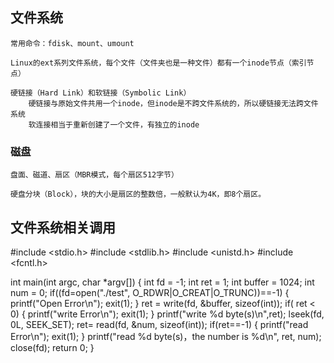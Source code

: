 
## 文件系统

    常用命令：fdisk、mount、umount
    
    Linux的ext系列文件系统，每个文件（文件夹也是一种文件）都有一个inode节点（索引节点）
    
    硬链接（Hard Link）和软链接（Symbolic Link）
        硬链接与原始文件共用一个inode，但inode是不跨文件系统的，所以硬链接无法跨文件系统
        软连接相当于重新创建了一个文件，有独立的inode
                          
    
### 磁盘
    盘面、磁道、扇区（MBR模式，每个扇区512字节）
    
    硬盘分块（Block），块的大小是扇区的整数倍，一般默认为4K，即8个扇区。

## 文件系统相关调用

#include <stdio.h>
#include <stdlib.h>
#include <unistd.h>
#include <fcntl.h>

int main(int argc, char *argv[])
{
  int fd = -1;
  int ret = 1;
  int buffer = 1024;
  int num = 0;
  if((fd=open("./test", O_RDWR|O_CREAT|O_TRUNC))==-1)
  {
    printf("Open Error\n");
    exit(1);
  }
  ret = write(fd, &buffer, sizeof(int));
  if( ret < 0)
  {
    printf("write Error\n");
    exit(1);
  }
  printf("write %d byte(s)\n",ret);
  lseek(fd, 0L, SEEK_SET);
  ret= read(fd, &num, sizeof(int));
  if(ret==-1)
  {
    printf("read Error\n");
    exit(1);
  }
  printf("read %d byte(s)，the number is %d\n", ret, num);
  close(fd);
  return 0;
}


